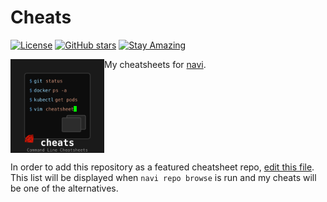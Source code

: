 # Cheats

[![License](https://img.shields.io/badge/License-Public%20Domain-brightgreen.svg)](https://unlicense.org/)
[![GitHub stars](https://img.shields.io/github/stars/isene/cheats.svg)](https://github.com/isene/cheats/stargazers)
[![Stay Amazing](https://img.shields.io/badge/Stay-Amazing-blue.svg)](https://isene.org)

<img src="img/cheats_logo.svg" align="left" width="150" height="150"> My cheatsheets for [navi](https://github.com/denisidoro/navi).
<br clear="left"/>

In order to add this repository as a featured cheatsheet repo, [edit this file](https://github.com/denisidoro/cheats/edit/master/featured_repos.txt). This list will be displayed when `navi repo browse` is run and my cheats will be one of the alternatives.
